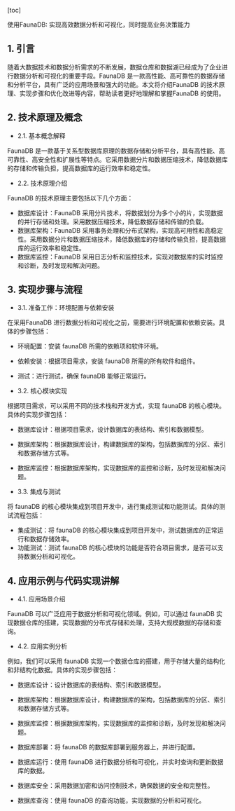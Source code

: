 
[toc]                    
                
                
使用FaunaDB: 实现高效数据分析和可视化，同时提高业务决策能力

## 1. 引言

随着大数据技术和数据分析需求的不断发展，数据仓库和数据湖已经成为了企业进行数据分析和可视化的重要手段。FaunaDB 是一款高性能、高可靠性的数据存储和分析平台，具有广泛的应用场景和强大的功能。本文将介绍FaunaDB 的技术原理、实现步骤和优化改进等内容，帮助读者更好地理解和掌握FaunaDB 的使用。

## 2. 技术原理及概念

- 2.1. 基本概念解释

FaunaDB 是一款基于关系型数据库原理的数据存储和分析平台，具有高性能、高可靠性、高安全性和扩展性等特点。它采用数据分片和数据压缩技术，降低数据库的存储和传输负担，提高数据库的运行效率和稳定性。

- 2.2. 技术原理介绍

FaunaDB 的技术原理主要包括以下几个方面：

- 数据库设计：FaunaDB 采用分片技术，将数据划分为多个小的片，实现数据的并行存储和处理。采用数据压缩技术，降低数据存储和传输的负载。
- 数据库架构：FaunaDB 采用事务处理和分布式架构，实现高可用性和高稳定性。采用数据分片和数据压缩技术，降低数据库的存储和传输负担，提高数据库的运行效率和稳定性。
- 数据库监控：FaunaDB 采用日志分析和监控技术，实现对数据库的实时监控和诊断，及时发现和解决问题。

## 3. 实现步骤与流程

- 3.1. 准备工作：环境配置与依赖安装

在采用FaunaDB 进行数据分析和可视化之前，需要进行环境配置和依赖安装。具体的步骤包括：

- 环境配置：安装 faunaDB 所需的依赖项和软件环境。
- 依赖安装：根据项目需求，安装 faunaDB 所需的所有软件和组件。
- 测试：进行测试，确保 faunaDB 能够正常运行。

- 3.2. 核心模块实现

根据项目需求，可以采用不同的技术栈和开发方式，实现 faunaDB 的核心模块。具体的实现步骤包括：

- 数据库设计：根据项目需求，设计数据库的表结构、索引和数据模型。
- 数据库架构：根据数据库设计，构建数据库的架构，包括数据库的分区、索引和数据存储方式等。
- 数据库监控：根据数据库架构，实现数据库的监控和诊断，及时发现和解决问题。

- 3.3. 集成与测试

将 faunaDB 的核心模块集成到项目开发中，进行集成测试和功能测试。具体的测试流程包括：

- 集成测试：将 faunaDB 的核心模块集成到项目开发中，测试数据库的正常运行和数据存储效率。
- 功能测试：测试 faunaDB 的核心模块的功能是否符合项目需求，是否可以支持数据分析和可视化。

## 4. 应用示例与代码实现讲解

- 4.1. 应用场景介绍

FaunaDB 可以广泛应用于数据分析和可视化领域。例如，可以通过 faunaDB 实现数据仓库的搭建，实现数据的分布式存储和处理，支持大规模数据的存储和查询。

- 4.2. 应用实例分析

例如，我们可以采用 faunaDB 实现一个数据仓库的搭建，用于存储大量的结构化和非结构化数据。具体的实现步骤包括：

- 数据库设计：设计数据库的表结构、索引和数据模型。
- 数据库架构：根据数据库设计，构建数据库的架构，包括数据库的分区、索引和数据存储方式等。
- 数据库监控：根据数据库架构，实现数据库的监控和诊断，及时发现和解决问题。

- 数据库部署：将 faunaDB 的数据库部署到服务器上，并进行配置。

- 数据库运行：使用 faunaDB 进行数据分析和可视化，并实时查询和更新数据库的数据。

- 数据库安全：采用数据加密和访问控制技术，确保数据的安全和完整性。

- 数据库查询：使用 faunaDB 的查询功能，实现数据的分析和可视化。

